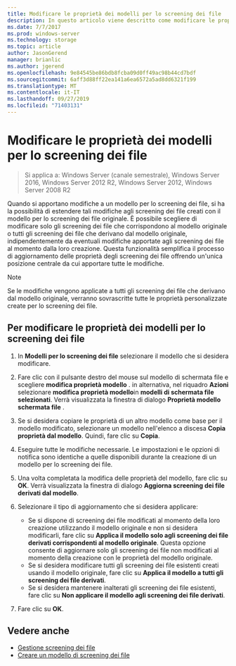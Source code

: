 ```yaml
---
title: Modificare le proprietà dei modelli per lo screening dei file
description: In questo articolo viene descritto come modificare le proprietà dei modelli per lo screening dei file
ms.date: 7/7/2017
ms.prod: windows-server
ms.technology: storage
ms.topic: article
author: JasonGerend
manager: brianlic
ms.author: jgerend
ms.openlocfilehash: 9e84545be86bdb8fcba09d0ff49ac98b44cd7bdf
ms.sourcegitcommit: 6aff3d88ff22ea141a6ea6572a5ad8dd6321f199
ms.translationtype: MT
ms.contentlocale: it-IT
ms.lasthandoff: 09/27/2019
ms.locfileid: "71403131"
---
```

# <a name="edit-file-screen-template-properties"></a>Modificare le proprietà dei modelli per lo screening dei file

> Si applica a: Windows Server (canale semestrale), Windows Server 2016, Windows Server 2012 R2, Windows Server 2012, Windows Server 2008 R2

Quando si apportano modifiche a un modello per lo screening dei file, si ha la possibilità di estendere tali modifiche agli screening dei file creati con il modello per lo screening dei file originale. È possibile scegliere di modificare solo gli screening dei file che corrispondono al modello originale o tutti gli screening dei file che derivano dal modello originale, indipendentemente da eventuali modifiche apportate agli screening dei file al momento dalla loro creazione. Questa funzionalità semplifica il processo di aggiornamento delle proprietà degli screening dei file offrendo un'unica posizione centrale da cui apportare tutte le modifiche.

> [!Note]
> Se le modifiche vengono applicate a tutti gli screening dei file che derivano dal modello originale, verranno sovrascritte tutte le proprietà personalizzate create per lo screening dei file.

## <a name="to-edit-file-screen-template-properties"></a>Per modificare le proprietà dei modelli per lo screening dei file

1.  In **Modelli per lo screening dei file** selezionare il modello che si desidera modificare.

2.  Fare clic con il pulsante destro del mouse sul modello di schermata file e scegliere **modifica proprietà modello** . in alternativa, nel riquadro **Azioni** selezionare **modifica proprietà modello**in **modelli di schermata file selezionati**. Verrà visualizzata la finestra di dialogo **Proprietà modello schermata file** .

3.  Se si desidera copiare le proprietà di un altro modello come base per il modello modificato, selezionare un modello nell'elenco a discesa **Copia proprietà dal modello**. Quindi, fare clic su **Copia**.

4.  Eseguire tutte le modifiche necessarie. Le impostazioni e le opzioni di notifica sono identiche a quelle disponibili durante la creazione di un modello per lo screening dei file.

5.  Una volta completata la modifica delle proprietà del modello, fare clic su **OK**. Verrà visualizzata la finestra di dialogo **Aggiorna screening dei file derivati dal modello**.

6.  Selezionare il tipo di aggiornamento che si desidera applicare:

    -   Se si dispone di screening dei file modificati al momento della loro creazione utilizzando il modello originale e non si desidera modificarli, fare clic su **Applica il modello solo agli screening dei file derivati corrispondenti al modello originale**. Questa opzione consente di aggiornare solo gli screening dei file non modificati al momento della creazione con le proprietà del modello originale.
    -   Se si desidera modificare tutti gli screening dei file esistenti creati usando il modello originale, fare clic su **Applica il modello a tutti gli screening dei file derivati**.
    -   Se si desidera mantenere inalterati gli screening dei file esistenti, fare clic su **Non applicare il modello agli screening dei file derivati**.

7.  Fare clic su **OK**.

## <a name="see-also"></a>Vedere anche

-   [Gestione screening dei file](file-screening-management.md)
-   [Creare un modello di screening dei file](create-file-screen-template.md)



